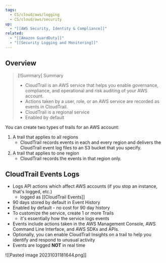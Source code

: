 ```yaml
---
tags:
  - CS/cloud/aws/logging
  - CS/cloud/aws/security
up:
  - "[[AWS Security, Identity & Compliance]]"
related:
  - "[[Amazon GuardDuty]]"
  - "[[Security Logging and Monitoring]]"
---
```

## Overview

> [!Summary] Summary
> - CloudTrail is an AWS service that helps you enable governance, compliance, and operational and risk auditing of your AWS account.
> - Actions taken by a user, role, or an AWS service are recorded as events in CloudTrail.
> - CloudTrail is a regional service
> - Enabled by default

You can create two types of trails for an AWS account:

1. A trail that applies to all regions
	- CloudTrail records events in each and every region and delivers the CloudTrail event log files to an S3 bucket that you specify.
2. A trail that applies to one region
	- CloudTrail records the events in that region only.

## CloudTrail Events Logs

- Logs API actions which affect AWS accounts (if you stop an instance, that's logged, etc.)
	-  logged as [[CloudTrail Events]]
- 90 days stored by default in Event History
- Enabled by default - no cost for 90 day history
- To customize the service, create 1 or more Trails
	- it's essentially how the service logs events
- Events include actions taken in the AWS Management Console, AWS Command Line Interface, and AWS SDKs and APIs.
- Optionally, you can enable CloudTrail Insights on a trail to help you identify and respond to unusual activity
- Events are logged **NOT** in real time

![[Pasted image 20231031181644.png]]

